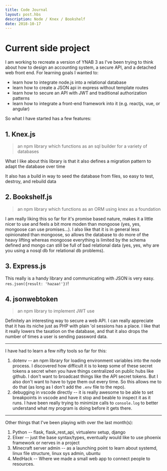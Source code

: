 ```yaml
---
title: Code Journal
layout: post.hbs
description: Node / Knex / Bookshelf
date: 2018-10-17
---
```

# Current side project

I am working to recreate a version of YNAB 3 as I've been trying to think about how to design an accounting system, a secure API, and a detached web front end.  For learning goals I wanted to:

- learn how to integrate node.js into a relational database
- learn how to create a JSON api in express without template routes
- learn how to secure an API with JWT and traditional authorization patterns
- learn how to integrate a front-end framework into it (e.g. reactjs, vue, or angular)

So what I have started has a few features:

## 1. Knex.js

> an npm library which functions as an sql builder for a variety of databases

What I like about this library is that it also defines a migration pattern to adapt the database over time

It also has a build in way to seed the database from files, so easy to test, destroy, and rebuild data

## 2. Bookshelf.js

> an npm library which functions as an ORM using knex as a foundation

I am really liking this so far for it's promise based nature, makes it a little nicer to use and feels a bit more moden than mongoose (yes, yes, mongoose can use promises...).  I also like that it is in general less opinionated than mongoose, so allows the database to do more of the heavy lifting whereas mongoose everything is limited by the schema defined and mongo can still be full of bad relational data (yes, yes, why are you using a nosql db for relational db problems).

## 3. Express.js

This really is a handy library and communicating with JSON is very easy. `res.json({result: 'hazaa!'})`!

## 4. jsonwebtoken

> an npm library to implement JWT use

Definitely an interesting way to secure a web API.  I can really appreciate that it has its niche just as PHP with plain 'ol sessions has a place.  I like that it really lowers the taxation on the database, and that it also drops the number of times a user is sending password data.

---

I have had to learn a few nifty tools so far for this:

1. dotenv -- an npm library for loading environment variables into the node process. I discovered how difficult it is to keep some of these secret tokens a secret when you have things centralized on public hubs like github.  I don't want to broadcast things like the API secret tokens.  But I also don't want to have to type them out every time. So this allows me to do that (as long as I don't add the `.env` file to the repo).
2. debugging in vscode directly -- it is really awesome to be able to set breakpoints in vscode and have it stop and beable to inspect it as it runs. I have been really trying to minimize calls to `console.log` to better understand what my program is doing before it gets there.

---

Other things that I've been playing with over the last month(s):

1. Python -- flask, flask_rest_api, virtualenv setup, django
2. Elixer -- just the base syntax/types, eventually would like to use phoenix framework or nerves in a project
3. Minecraft server admin -- as a launching point to learn about systemd, linux file structure, linux sys admin, ubuntu
4. MedHack -- Where we made a small web app to connect people to resources.
